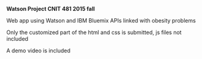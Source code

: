 **Watson Project CNIT 481 2015 fall**

Web app using Watson and IBM Bluemix APIs linked with obesity problems

Only the customized part of the html and css is submitted, js files not included

A demo video is included
